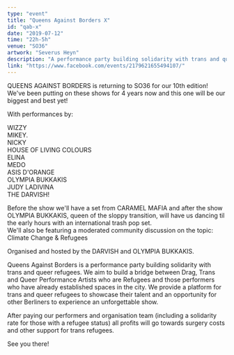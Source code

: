 ```yaml
---
type: "event"
title: "Queens Against Borders X"
id: "qab-x"
date: "2019-07-12"
time: "22h-5h"
venue: "SO36"
artwork: "Severus Heyn"
description: "A performance party building solidarity with trans and queer refugees" 
link: "https://www.facebook.com/events/2179621655494107/"
---
```



QUEENS AGAINST BORDERS is returning to SO36 for our 10th edition! We've been putting on these shows for 4 years now and this one will be our biggest and best yet!  


With performances by:   

WIZZY  
MIKEY.  
NICKY  
HOUSE OF LIVING COLOURS  
ELINA  
MEDO   
ASIS D'ORANGE  
OLYMPIA BUKKAKIS  
JUDY LADIVINA  
THE DARVISH!  

Before the show we'll have a set from CARAMEL MAFIA and after the show OLYMPIA BUKKAKIS, queen of the sloppy transition, will have us dancing til the early hours with an international trash pop set.   
We'll also be featuring a moderated community discussion on the topic: Climate Change & Refugees  

Organised and hosted by the DARVISH and OLYMPIA BUKKAKIS.  

Queens Against Borders is a performance party building solidarity with trans and queer refugees. We aim to build a bridge between Drag, Trans and Queer Performance Artists who are Refugees and those performers who have already established spaces in the city. We provide a platform for trans and queer refugees to showcase their talent and an opportunity for other Berliners to experience an unforgettable show.  

After paying our performers and organisation team (including a solidarity rate for those with a refugee status) all profits will go towards surgery costs and other support for trans refugees.  

See you there!  

